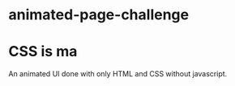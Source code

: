 # animated-page-challenge
# CSS is ma
An animated UI done with only HTML and CSS without javascript.

<img src="" alt="">
